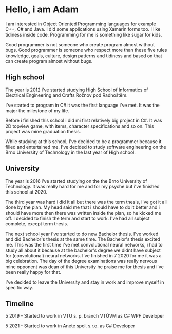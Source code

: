 # Hello, i am Adam

I am interested in Object Oriented Programming languages for example C++, C# and Java. I did some applications using Xamarin forms too. I like tidiness inside code. Programming for me is something like sugar for kids.

Good programmer is not someone who create program almost without bugs. Good programmer is someone who respect more than these five rules knowledge, goals, culture, design patterns and tidiness and based on that can create program almost without bugs.

## High school
The year is 2012 i've started studying High School of Informatics of Electrical Engineering and Crafts Rožnov pod Radhoštěm.

I've started to program in C# it was the first language i've met. It was the major the milestone of my life.

Before i finished this school i did mi first relatively big project in C#. It was 2D topview game, with items, character specifications and so on. This project was mine graduation thesis.

While studying at this school, I've decided to be a programmer because it filled and entertained me. I've decided to study software engineering on the Brno University of Technology in the last year of High school.

## University
The year is 2016 i've started studying on the the Brno University of Technology. It was really hard for me and for my psyche but i've finished this school at 2020.

The third year was hard i did it all but there was the term thesis, i've got it all done by the plan. My head said me that i should have to do it better and i should have more then there was written inside the plan, so he kicked me off. I decided to finish the term and start to work. I've had all subject complete, except term thesis.

The next school year i've started to do new Bachelor thesis. I've worked and did Bachelor's thesis at the same time. The Bachelor's thesis excited me. This was the first time i've met convolutional neural networks, i had to study all about it because at the bachelor's degree we didnt have subject for (convolutional) neural networks. I've finished in 7 2020 for me it was a big celebration. The day of the degree examinations was really nervous mine opponent was dean of this University he praise me for thesis and i've been really happy for that.

I've decided to leave the University and stay in work and improve myself in specific way.

## Timeline
5 2019 - Started to work in VTU s. p. branch VTÚVM as C# WPF Developer

5 2021 - Started to work in Anete spol. s.r.o. as C# Developer
<!--
**AdamPetras/AdamPetras** is a ✨ _special_ ✨ repository because its `README.md` (this file) appears on your GitHub profile.

Here are some ideas to get you started:

- 🔭 I’m currently working on ...
- 🌱 I’m currently learning ...
- 👯 I’m looking to collaborate on ...
- 🤔 I’m looking for help with ...
- 💬 Ask me about ...
- 📫 How to reach me: ...
- 😄 Pronouns: ...
- ⚡ Fun fact: ...
-->

